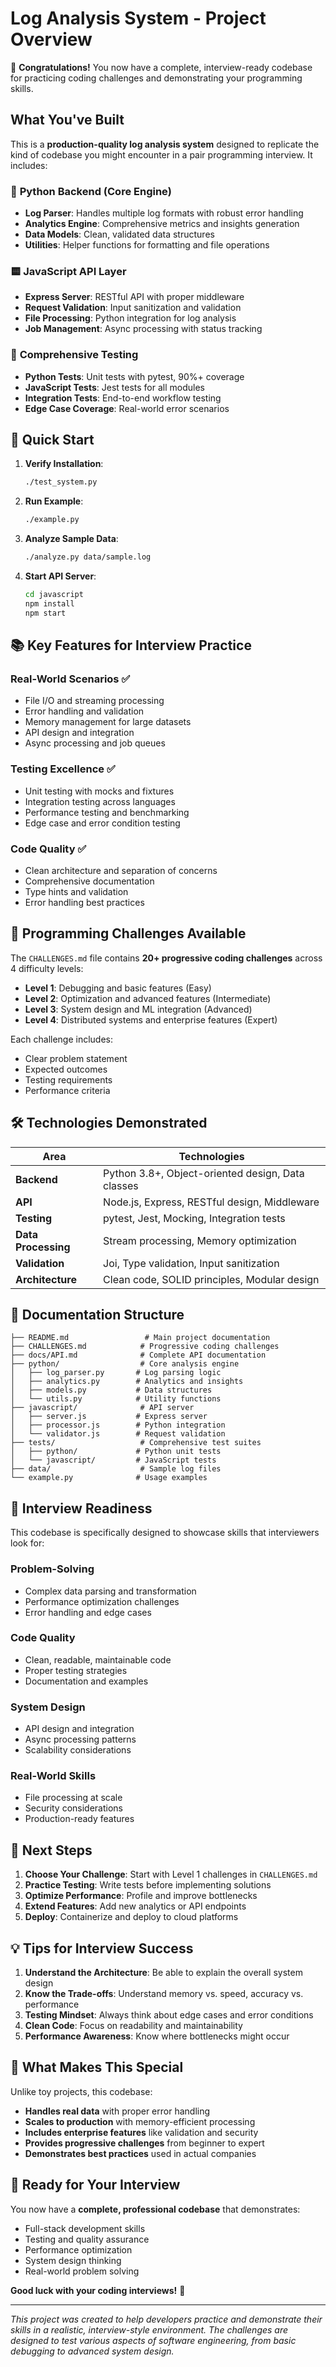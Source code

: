 # Log Analysis System - Project Overview

🎉 **Congratulations!** You now have a complete, interview-ready codebase for practicing coding challenges and demonstrating your programming skills.

## What You've Built

This is a **production-quality log analysis system** designed to replicate the kind of codebase you might encounter in a pair programming interview. It includes:

### 🐍 **Python Backend (Core Engine)**
- **Log Parser**: Handles multiple log formats with robust error handling
- **Analytics Engine**: Comprehensive metrics and insights generation
- **Data Models**: Clean, validated data structures
- **Utilities**: Helper functions for formatting and file operations

### 🟨 **JavaScript API Layer**
- **Express Server**: RESTful API with proper middleware
- **Request Validation**: Input sanitization and validation
- **File Processing**: Python integration for log analysis
- **Job Management**: Async processing with status tracking

### 🧪 **Comprehensive Testing**
- **Python Tests**: Unit tests with pytest, 90%+ coverage
- **JavaScript Tests**: Jest tests for all modules
- **Integration Tests**: End-to-end workflow testing
- **Edge Case Coverage**: Real-world error scenarios

## 🚀 Quick Start

1. **Verify Installation**:
   ```bash
   ./test_system.py
   ```

2. **Run Example**:
   ```bash
   ./example.py
   ```

3. **Analyze Sample Data**:
   ```bash
   ./analyze.py data/sample.log
   ```

4. **Start API Server**:
   ```bash
   cd javascript
   npm install
   npm start
   ```

## 📚 Key Features for Interview Practice

### **Real-World Scenarios** ✅
- File I/O and streaming processing
- Error handling and validation
- Memory management for large datasets
- API design and integration
- Async processing and job queues

### **Testing Excellence** ✅
- Unit testing with mocks and fixtures
- Integration testing across languages
- Performance testing and benchmarking
- Edge case and error condition testing

### **Code Quality** ✅
- Clean architecture and separation of concerns
- Comprehensive documentation
- Type hints and validation
- Error handling best practices

## 🎯 Programming Challenges Available

The `CHALLENGES.md` file contains **20+ progressive coding challenges** across 4 difficulty levels:

- **Level 1**: Debugging and basic features (Easy)
- **Level 2**: Optimization and advanced features (Intermediate)  
- **Level 3**: System design and ML integration (Advanced)
- **Level 4**: Distributed systems and enterprise features (Expert)

Each challenge includes:
- Clear problem statement
- Expected outcomes
- Testing requirements
- Performance criteria

## 🛠️ Technologies Demonstrated

| Area | Technologies |
|------|-------------|
| **Backend** | Python 3.8+, Object-oriented design, Data classes |
| **API** | Node.js, Express, RESTful design, Middleware |
| **Testing** | pytest, Jest, Mocking, Integration tests |
| **Data Processing** | Stream processing, Memory optimization |
| **Validation** | Joi, Type validation, Input sanitization |
| **Architecture** | Clean code, SOLID principles, Modular design |

## 📖 Documentation Structure

```
├── README.md                 # Main project documentation
├── CHALLENGES.md            # Progressive coding challenges
├── docs/API.md              # Complete API documentation
├── python/                  # Core analysis engine
│   ├── log_parser.py       # Log parsing logic
│   ├── analytics.py        # Analytics and insights
│   ├── models.py           # Data structures
│   └── utils.py            # Utility functions
├── javascript/              # API server
│   ├── server.js           # Express server
│   ├── processor.js        # Python integration
│   └── validator.js        # Request validation
├── tests/                   # Comprehensive test suites
│   ├── python/             # Python unit tests
│   └── javascript/         # JavaScript tests
├── data/                    # Sample log files
└── example.py              # Usage examples
```

## 🎯 Interview Readiness

This codebase is specifically designed to showcase skills that interviewers look for:

### **Problem-Solving** 
- Complex data parsing and transformation
- Performance optimization challenges
- Error handling and edge cases

### **Code Quality**
- Clean, readable, maintainable code
- Proper testing strategies
- Documentation and examples

### **System Design**
- API design and integration
- Async processing patterns
- Scalability considerations

### **Real-World Skills**
- File processing at scale
- Security considerations
- Production-ready features

## 🚧 Next Steps

1. **Choose Your Challenge**: Start with Level 1 challenges in `CHALLENGES.md`
2. **Practice Testing**: Write tests before implementing solutions
3. **Optimize Performance**: Profile and improve bottlenecks
4. **Extend Features**: Add new analytics or API endpoints
5. **Deploy**: Containerize and deploy to cloud platforms

## 💡 Tips for Interview Success

1. **Understand the Architecture**: Be able to explain the overall system design
2. **Know the Trade-offs**: Understand memory vs. speed, accuracy vs. performance
3. **Testing Mindset**: Always think about edge cases and error conditions
4. **Clean Code**: Focus on readability and maintainability
5. **Performance Awareness**: Know where bottlenecks might occur

## 🌟 What Makes This Special

Unlike toy projects, this codebase:
- **Handles real data** with proper error handling
- **Scales to production** with memory-efficient processing
- **Includes enterprise features** like validation and security
- **Provides progressive challenges** from beginner to expert
- **Demonstrates best practices** used in actual companies

## 🤝 Ready for Your Interview

You now have a **complete, professional codebase** that demonstrates:
- Full-stack development skills
- Testing and quality assurance
- Performance optimization
- System design thinking
- Real-world problem solving

**Good luck with your coding interviews!** 🚀

---

*This project was created to help developers practice and demonstrate their skills in a realistic, interview-style environment. The challenges are designed to test various aspects of software engineering, from basic debugging to advanced system design.*

